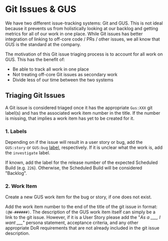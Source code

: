 # Git Issues & GUS

We have two different issue-tracking systems: Git and GUS. This is not ideal because it prevents us from holistically looking at our backlog and getting metrics for all of our work in one place. While Git issues has better integration of linking to off-core code / PRs / other issues, we all know that GUS is the standard at the company.

The motivation of this Git issue triaging process is to account for all work on GUS. This has the benefit of:

- Be able to track all work in one place
- Not treating off-core Git issues as secondary work
- Divide less of our time between the two systems

## Triaging Git Issues

A Git issue is considered triaged once it has the appropriate `Gus:XXX` git label(s) and has the associated work item number in the title. If the number is missing, that implies a work item has yet to be created for it.

### 1. Labels
Depending on if the issue will result in a user story or bug, add the `GUS:story` or `GUS:bug` [label](https://git.soma.salesforce.com/communities/webruntime/labels), respectively. If it is unclear what the work is, add the `investigate` label.

If known, add the label for the release number of the expected Scheduled Build (e.g. `226`). Otherwise, the Scheduled Build will be considered "Backlog".

### 2. Work Item
Create a new GUS work item for the bug or story, if one does not exist.

Add the work item number to the end of the title of the git issue in format: `(@W-######)`.
The description of the GUS work item itself can simply be a link to the git issue. However, if it is a User Story please add the "_As a \_\_\_, I want \_\_\__" persona statement, acceptance criteria, and any other appropriate DoR requirements that are not already included in the git issue description.